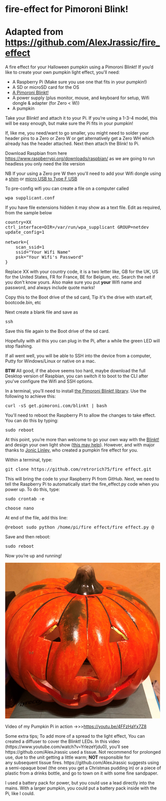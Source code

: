 # fire-effect for Pimoroni Blink!

# Adapted from https://github.com/AlexJrassic/fire_effect

A fire effect for your Halloween pumpkin using a Pimoroni Blinkt!
If you’d like to create your own pumpkin light effect, you'll need:
<ul>
 	<li>A Raspberry Pi (Make sure you use one that fits in your pumpkin!)</li>
  <li>A SD or microSD card for the OS
 	<li><a href="https://shop.pimoroni.com/products/blinkt">A Pimoroni Blinkt!</a></li>
 	<li>A power supply (plus monitor, mouse, and keyboard for setup, Wifi dongle & adapter (for Zero < W))</li>
 	<li>A pumpkin</li>
</ul>
<p class="p1"><span class="s1">Take your Blinkt! and attach it to your Pi. If you’re using a 1-3-4 model, this will be easy enough, but make sure the Pi fits in your pumpkin!

If, like me, you need/want to go smaller, you might need to solder your header pins to a Zero or Zero W or get alternatively get a Zero WH  which already has the header attached.  Next then attach the Blink! to Pi.</span></p>

Download Raspbian from here https://www.raspberrypi.org/downloads/raspbian/ as we are going to run headless you only need the lite version

NB If your using a Zero pre W then you'll need to add your Wifi dongle using a <a href="https://shop.pimoroni.com/products/usb-to-microusb-otg-converter-shim"> shim</a> or <a href="https://shop.pimoroni.com/products/usb-to-micro-usb-a-adapter"> micro USB to Type F USB</a>

To pre-config wifi you can create a file on a computer called

<pre>wpa_supplicant.conf</pre>

If you have file extensions hidden it may show as a text file. Edit as required, from the sample below

<pre>country=XX
ctrl_interface=DIR=/var/run/wpa_supplicant GROUP=netdev
update_config=1

network={
    scan_ssid=1
    ssid="Your Wifi Name"
    psk="Your Wifi's Password"
}</pre>

Replace XX with your country code, it is a two letter like, GB for the UK, US for the United States, FR for France, BE for Belgium, etc.  Search the net if you don't know yours.  Also make sure you put <b>your</b> Wifi name and password, and always include quote marks!

Copy this to the Boot drive of the sd card, Tip it's the drive with start.elf, bootcode.bin, etc

Next create a blank file and save as <pre>ssh</pre> Save this file again to the Boot drive of the sd card.

Hopefully with all this you can plug in the Pi, after a while the green LED will stop flashing.

If all went well, you will be able to SSH into the device from a computer, Putty for Windows/Linux or native on a mac.

<B>BTW</B> All good, if the above seems too hard, maybe download the full Desktop version of Raspbian, you can switch it to boot to the CLI after you've configure the Wifi and SSH options.

<p class="p1"><span class="s1">In a terminal, you’ll need to install <a href="https://learn.pimoroni.com/tutorial/sandyj/getting-started-with-blinkt">the Pimoroni Blinkt! library</a>. Use the following to achieve this:</span></p>

<pre>curl -sS get.pimoroni.com/blinkt | bash</pre>
You'll need to reboot the Raspberry Pi to allow the changes to take effect. You can do this by typing:
<pre>sudo reboot</pre>
<p class="p1"><span class="s1">At this point, you’re more than welcome to go your own way with the <a href="https://shop.pimoroni.com/products/blinkt">Blinkt!</a> and design your own light show (<a href="https://learn.pimoroni.com/tutorial/sandyj/getting-started-with-blinkt">this may help</a>). However, and with major thanks to <a href="https://twitter.com/jonic">Jonic Linley</a>, who created a pumpkin fire effect for you.</span></p>
<p class="p1"><span class="s1">Within a terminal, type:</span></p>

<pre>git clone https://github.com/retrorich75/fire_effect.git</pre>
This will bring the code to your Raspberry Pi from GitHub. Next, we need to tell the Raspberry Pi to automatically start the fire_effect.py code when you power up. To do this, type:
<pre>sudo crontab -e</pre>
<pre>choose nano</pre>
At end of the file, add this line:
<pre>@reboot sudo python /home/pi/fire_effect/fire_effect.py @</pre>
Save and then reboot:
<pre>sudo reboot
</pre>
<p class="p1"><span class="s1">Now you’re up and running! </span></p>
<p class="p1"><img class="aligncenter wp-image-26300 size-large" src="https://github.com/retrorich75/commonfiles/blob/master/PumkinPIBlink!.png" alt="Halloween Pumpkin AFTER" width="500" height="500" /></p>

Video of my Pumpkin Pi in action ->>>https://youtu.be/4FFzHaYx7Z8

<p class="p1"><span class="s1">Some extra tips; To add more of a spread to the light effect, You can created a diffuser to cover the Blinkt! LEDs. In this video (https://www.youtube.com/watch?v=YrlezeYjdu0), you’ll see https://github.com/AlexJrassic used a tissue. Not recommend for prolonged use, due to the unit getting a little warm; <b>NOT</b> responsible for any subsequent tissue fires. https://github.com/AlexJrassic suggests using a semi-opaque bowl (the ones you get a Christmas pudding in) or a piece of plastic from a drinks bottle, and go to town on it with some fine sandpaper.</span></p>
<p class="p1">I used a battery pack for power, but you could use a lead directly into the mains. With a larger pumpkin, you could put a battery pack inside with the Pi, like I could.</p>
